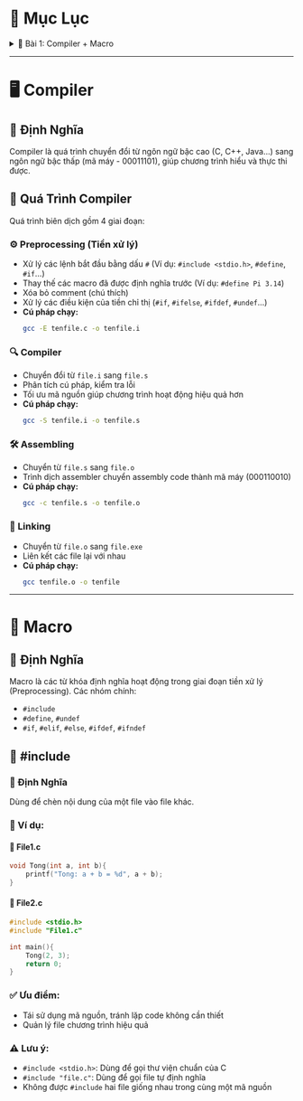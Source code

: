 # 📌 Mục Lục

<details>
  <summary>📂 Bài 1: Compiler + Macro</summary>
  
  - 📄 [Compiler - Định Nghĩa](#định-nghĩa)
  - 🔄 [Quá Trình Compiler](#quá-trình-compiler)
    - ⚙️ [Preprocessing (Tiền xử lý)](#preprocessing-tiền-xử-lý)
    - 🔍 [Compiler](#compiler)
    - 🛠️ [Assembling](#assembling)
    - 🔗 [Linking](#linking)
  - 📄 [Macro - Định Nghĩa](#macro-định-nghĩa)
  - 🔹 [#include](#include)

</details>

---

# 🖥️ Compiler

## 📌 Định Nghĩa
Compiler là quá trình chuyển đổi từ ngôn ngữ bậc cao (C, C++, Java...) sang ngôn ngữ bậc thấp (mã máy - 00011101), giúp chương trình hiểu và thực thi được.

## 🔄 Quá Trình Compiler
Quá trình biên dịch gồm 4 giai đoạn:

### ⚙️ Preprocessing (Tiền xử lý)
- Xử lý các lệnh bắt đầu bằng dấu `#` (Ví dụ: `#include <stdio.h>`, `#define`, `#if`...)
- Thay thế các macro đã được định nghĩa trước (Ví dụ: `#define Pi 3.14`)
- Xóa bỏ comment (chú thích)
- Xử lý các điều kiện của tiền chỉ thị (`#if`, `#ifelse`, `#ifdef`, `#undef`...)
- **Cú pháp chạy:**
  ```sh
  gcc -E tenfile.c -o tenfile.i
  ```

### 🔍 Compiler
- Chuyển đổi từ `file.i` sang `file.s`
- Phân tích cú pháp, kiểm tra lỗi
- Tối ưu mã nguồn giúp chương trình hoạt động hiệu quả hơn
- **Cú pháp chạy:**
  ```sh
  gcc -S tenfile.i -o tenfile.s
  ```

### 🛠️ Assembling
- Chuyển từ `file.s` sang `file.o`
- Trình dịch assembler chuyển assembly code thành mã máy (000110010)
- **Cú pháp chạy:**
  ```sh
  gcc -c tenfile.s -o tenfile.o
  ```

### 🔗 Linking
- Chuyển từ `file.o` sang `file.exe`
- Liên kết các file lại với nhau
- **Cú pháp chạy:**
  ```sh
  gcc tenfile.o -o tenfile
  ```

---

# 📝 Macro

## 📌 Định Nghĩa
Macro là các từ khóa định nghĩa hoạt động trong giai đoạn tiền xử lý (Preprocessing). Các nhóm chính:
- `#include`
- `#define`, `#undef`
- `#if`, `#elif`, `#else`, `#ifdef`, `#ifndef`

## 🔹 #include
### 📌 Định Nghĩa
Dùng để chèn nội dung của một file vào file khác.

### 📂 Ví dụ:
#### 📄 File1.c
```c
void Tong(int a, int b){
    printf("Tong: a + b = %d", a + b);
}
```

#### 📄 File2.c
```c
#include <stdio.h>
#include "File1.c"

int main(){
    Tong(2, 3);
    return 0;
}
```

### ✅ Ưu điểm:
- Tái sử dụng mã nguồn, tránh lặp code không cần thiết
- Quản lý file chương trình hiệu quả

### ⚠️ Lưu ý:
- `#include <stdio.h>`: Dùng để gọi thư viện chuẩn của C
- `#include "file.c"`: Dùng để gọi file tự định nghĩa
- Không được `#include` hai file giống nhau trong cùng một mã nguồn

